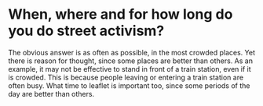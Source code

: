# When, where and for how long do you do street activism?

The obvious answer is as often as possible, in the most crowded places. Yet
there is reason for thought, since some places are better than others. As an
example, it may not be effective to stand in front of a train station, even if
it is crowded. This is because people leaving or entering a train station are
often busy. What time to leaflet is important too, since some periods of the day
are better than others.    

<!--consider-the-place.md-->
<!--consider-the-time.md-->
<!--consider-the-weather.md-->
<!--consider-the-duration.md-->
